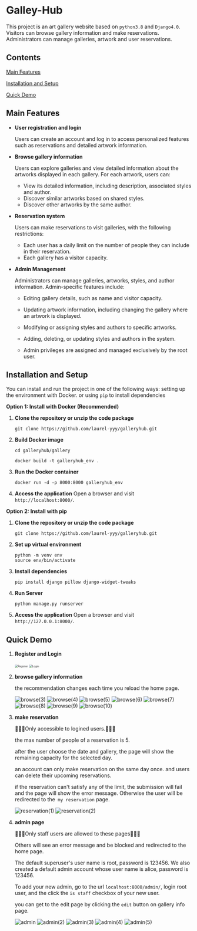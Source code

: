 # Galley-Hub

This project is an art gallery website based on `python3.8` and `Django4.0`. Visitors can browse gallery information and make reservations.  Administrators can manage galleries, artwork and user reservations.

## Contents

[Main Features](#main-features) 

[Installation and Setup](#installation-and-setup) 

[Quick Demo ](#quick-demo) 



## Main Features

- **User registration and login**

  Users can create an account and log in to access personalized features such as reservations and detailed artwork information.

- **Browse gallery information**

  Users can explore galleries and view detailed information about the artworks displayed in each gallery. For each artwork, users can:

  - View its detailed information, including description, associated styles and author.
  - Discover similar artworks based on shared styles.
  - Discover other artworks by the same author.

- **Reservation system**

  Users can make reservations to visit galleries, with the following restrictions:

  - Each user has a daily limit on the number of people they can include in their reservation.
  - Each gallery has a visitor capacity.

- **Admin Management**

  Administrators can manage galleries, artworks, styles, and author information. Admin-specific features include:

  - Editing gallery details, such as name and visitor capacity.

  - Updating artwork information, including changing the gallery where an artwork is displayed.

  - Modifying or assigning styles and authors to specific artworks.

  - Adding, deleting, or updating styles and authors in the system.

  - Admin privileges are assigned and managed exclusively by the root user.



## Installation and Setup

You can install and run the project in one of the following ways: setting up the environment with Docker. or using `pip` to install dependencies

**Option 1: Install with Docker (Recommended)**

1. **Clone the repository or unzip the code package**

   ```
   git clone https://github.com/laurel-yyy/galleryhub.git
   ```

2. **Build Docker image** 

   ```
   cd galleryhub/gallery
   ```

   ```
   docker build -t galleryhub_env .
   ```

3. **Run the Docker container**

   ```
   docker run -d -p 8000:8000 galleryhub_env
   ```

4. **Access the application** Open a browser and visit `http://localhost:8000/`.



**Option 2: Install with pip**

1. **Clone the repository or unzip the code package**

   ```
   git clone https://github.com/laurel-yyy/galleryhub.git
   ```

2. **Set up virtual environment**

   ```
   python -m venv env
   source env/bin/activate
   ```

3. **Install dependencies**

   ```
   pip install django pillow django-widget-tweaks
   ```

4. **Run Server**

   ```
   python manage.py runserver
   ```

5. **Access the application** Open a browser and visit `http://127.0.0.1:8000/`.



## Quick Demo

1. **Register and Login**

   <img src=".\doc\signup.png" alt="Register" style="zoom:50%;" />

   <img src=".\doc\login.png" alt="Login" style="zoom:50%;" />

   

2. **browse gallery information**

   the recommendation changes each time you reload the home page.

   <img src=".\doc\browse(3).png" alt="browse(3)">
   <img src=".\doc\browse(4).png" alt="browse(4)">
   <img src=".\doc\browse(5).png" alt="browse(5)">
   <img src=".\doc\browse(6).png" alt="browse(6)">
   <img src=".\doc\browse(7).png" alt="browse(7)">
   <img src=".\doc\browse(8).png" alt="browse(8)">
   <img src=".\doc\browse(9).png" alt="browse(9)">
   <img src=".\doc\browse(10).png" alt="browse(10)">

   

   

3. **make reservation**

   :mega::mega::mega:Only accessible to logined users.:mega::mega::mega:

   the max number of people of a reservation is 5. 

   after the user choose the date and gallery, the page will show the remaining capacity for the selected day.

   an account can only make reservation on the same day once. and users can delete their upcoming reservations.

   if the reservation can't satisfy any of the limit, the submission will fail and the page will show the error message. Otherwise the user will be redirected to the` my reservation` page.

   <img src="./doc/reservation(1).png" alt="reservation(1)">
   <img src="./doc/reservation(2).png" alt="reservation(2)">





4. **admin page**

   :mega::mega::mega:Only staff users are allowed to these pages:mega::mega::mega:

   Others will see an error message and be blocked and redirected to the home page.

   The default superuser's user name is root, password is 123456. We also created a default admin  account whose user name is alice, password is 123456.

   To add your new admin, go to the url `localhost:8000/admin/`, login root user, and the click the `is staff` checkbox of your new user. 

   

   you can get to the edit page by clicking the `edit` button on gallery info page.

   <img src=".\doc\admin.png" alt="admin">

   <img src=".\doc\admin(2).png" alt="admin(2)">

   <img src=".\doc\admin(3).png" alt="admin(3)">

   <img src=".\doc\admin(4).png" alt="admin(4)">
   
   <img src=".\doc\admin(5).png" alt="admin(5)">



